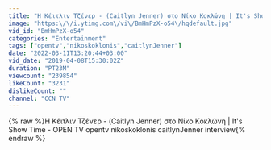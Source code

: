 ```yaml
---
title: "Η Κέιτλιν Τζένερ - (Caitlyn Jenner) στο Νίκο Κοκλώνη | It's Show Time - OPEN TV"
image: "https:\/\/i.ytimg.com\/vi\/BmHmPzX-o54\/hqdefault.jpg"
vid_id: "BmHmPzX-o54"
categories: "Entertainment"
tags: ["opentv","nikoskoklonis","caitlynJenner"]
date: "2022-03-11T13:20:44+03:00"
vid_date: "2019-04-08T15:30:02Z"
duration: "PT23M"
viewcount: "239854"
likeCount: "3231"
dislikeCount: ""
channel: "CCN TV"
---
```

{% raw %}Η Κέιτλιν Τζένερ - (Caitlyn Jenner) στο Νίκο Κοκλώνη | It's Show Time - OPEN TV opentv nikoskoklonis caitlynJenner interview{% endraw %}
